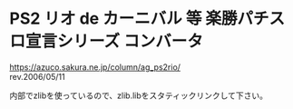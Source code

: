 # PS2 リオ de カーニバル 等 楽勝パチスロ宣言シリーズ コンバータ
https://azuco.sakura.ne.jp/column/ag_ps2rio/  
rev.2006/05/11  

内部でzlibを使っているので、zlib.libをスタティックリンクして下さい。  


